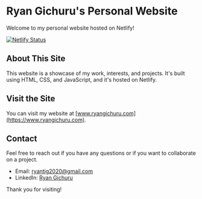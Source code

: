 # Ryan Gichuru's Personal Website

Welcome to my personal website hosted on Netlify!

[![Netlify Status](https://api.netlify.com/api/v1/badges/c151d778-edfa-4bf8-bc48-586002d97f28/deploy-status)](https://app.netlify.com/sites/stellar-torte-ea4f72/deploys)

## About This Site

This website is a showcase of my work, interests, and projects. It's built using HTML, CSS, and JavaScript, and it's hosted on Netlify.

## Visit the Site

You can visit my website at [www.ryangichuru.com](https://www.ryangichuru.com).

## Contact

Feel free to reach out if you have any questions or if you want to collaborate on a project.

- Email: ryantig2020@gmail.com
- LinkedIn: [Ryan Gichuru](https://www.linkedin.com/in/ryan-gichuru-1bba671a8/)

Thank you for visiting!
